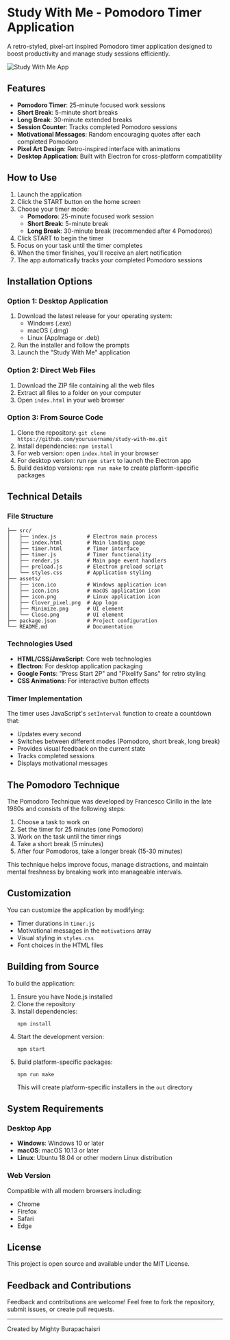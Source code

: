 # Study With Me - Pomodoro Timer Application

A retro-styled, pixel-art inspired Pomodoro timer application designed to boost productivity and manage study sessions efficiently.

![Study With Me App](images/Clover_pixel.png)

## Features

- **Pomodoro Timer**: 25-minute focused work sessions
- **Short Break**: 5-minute short breaks
- **Long Break**: 30-minute extended breaks
- **Session Counter**: Tracks completed Pomodoro sessions
- **Motivational Messages**: Random encouraging quotes after each completed Pomodoro
- **Pixel Art Design**: Retro-inspired interface with animations
- **Desktop Application**: Built with Electron for cross-platform compatibility

## How to Use

1. Launch the application
2. Click the START button on the home screen
3. Choose your timer mode:
   - **Pomodoro**: 25-minute focused work session
   - **Short Break**: 5-minute break
   - **Long Break**: 30-minute break (recommended after 4 Pomodoros)
4. Click START to begin the timer
5. Focus on your task until the timer completes
6. When the timer finishes, you'll receive an alert notification
7. The app automatically tracks your completed Pomodoro sessions

## Installation Options

### Option 1: Desktop Application
1. Download the latest release for your operating system:
   - Windows (.exe)
   - macOS (.dmg)
   - Linux (AppImage or .deb)
2. Run the installer and follow the prompts
3. Launch the "Study With Me" application

### Option 2: Direct Web Files
1. Download the ZIP file containing all the web files
2. Extract all files to a folder on your computer
3. Open `index.html` in your web browser

### Option 3: From Source Code
1. Clone the repository: `git clone https://github.com/yourusername/study-with-me.git`
2. Install dependencies: `npm install`
3. For web version: open `index.html` in your browser
4. For desktop version: run `npm start` to launch the Electron app
5. Build desktop versions: `npm run make` to create platform-specific packages

## Technical Details

### File Structure
```
├── src/
│   ├── index.js          # Electron main process
│   ├── index.html        # Main landing page
│   ├── timer.html        # Timer interface
│   ├── timer.js          # Timer functionality
│   ├── render.js         # Main page event handlers
│   ├── preload.js        # Electron preload script
│   └── styles.css        # Application styling
├── assets/
│   ├── icon.ico          # Windows application icon
│   ├── icon.icns         # macOS application icon
│   ├── icon.png          # Linux application icon
│   ├── Clover_pixel.png  # App logo
│   ├── Minimize.png      # UI element
│   └── Close.png         # UI element
├── package.json          # Project configuration
└── README.md             # Documentation
```

### Technologies Used
- **HTML/CSS/JavaScript**: Core web technologies
- **Electron**: For desktop application packaging
- **Google Fonts**: "Press Start 2P" and "Pixelify Sans" for retro styling
- **CSS Animations**: For interactive button effects

### Timer Implementation
The timer uses JavaScript's `setInterval` function to create a countdown that:
- Updates every second
- Switches between different modes (Pomodoro, short break, long break)
- Provides visual feedback on the current state
- Tracks completed sessions
- Displays motivational messages

## The Pomodoro Technique

The Pomodoro Technique was developed by Francesco Cirillo in the late 1980s and consists of the following steps:

1. Choose a task to work on
2. Set the timer for 25 minutes (one Pomodoro)
3. Work on the task until the timer rings
4. Take a short break (5 minutes)
5. After four Pomodoros, take a longer break (15-30 minutes)

This technique helps improve focus, manage distractions, and maintain mental freshness by breaking work into manageable intervals.

## Customization

You can customize the application by modifying:
- Timer durations in `timer.js`
- Motivational messages in the `motivations` array
- Visual styling in `styles.css`
- Font choices in the HTML files

## Building from Source

To build the application:

1. Ensure you have Node.js installed
2. Clone the repository
3. Install dependencies:
   ```
   npm install
   ```
4. Start the development version:
   ```
   npm start
   ```
5. Build platform-specific packages:
   ```
   npm run make
   ```
   This will create platform-specific installers in the `out` directory

## System Requirements

### Desktop App
- **Windows**: Windows 10 or later
- **macOS**: macOS 10.13 or later
- **Linux**: Ubuntu 18.04 or other modern Linux distribution

### Web Version
Compatible with all modern browsers including:
- Chrome
- Firefox
- Safari
- Edge

## License

This project is open source and available under the MIT License.

## Feedback and Contributions

Feedback and contributions are welcome! Feel free to fork the repository, submit issues, or create pull requests.

---

Created by Mighty Burapachaisri
